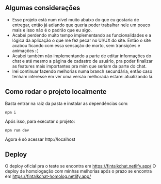 ## Algumas considerações
- Esse projeto está num nível muito abaixo do que eu gostaria de entregar, então já adiando que queria poder trabalhar nele um pouco mais e isso não é o padrão que eu sigo.
- Acabei perdendo muito tempo implementando as funcionalidades e a lógica da aplicação o que me fez pecar no UI/UX do site. Então o site acabou ficando com essa sensação de morto, sem transições e animações :(
- Acabei também não implementando a parte de editar informações do chat e até mesmo a página de cadastro de usuário, pra poder finalizar as features mais importantes pra mim que seriam da parte do chat.
- Irei continuar fazendo melhorias numa branch secundária, então caso tenham interesse em ver uma versão melhorada estarei atualizando lá.

## Como rodar o projeto localmente
Basta entrar na raiz da pasta e instalar as dependências com:

``` npm i ```

Após isso, para executar o projeto:

``` npm run dev ```

Agora é só acessar http://localhost

## Deploy
O deploy oficial pra o teste se encontra em https://fintalkchat.netlify.app/
O deploy de homologação com minhas melhorias após o prazo se encontra em https://fintalkchat-homolog.netlify.app/

